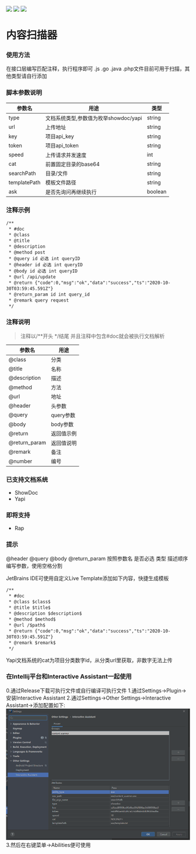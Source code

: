 ![](https://img.shields.io/github/stars/milkomeda-org/doc-scanner)
![](https://img.shields.io/github/issues/milkomeda-org/doc-scanner)
![](https://img.shields.io/github/license/milkomeda-org/doc-scanner)
# 内容扫描器
### 使用方法
在接口层编写匹配注释，执行程序即可
.js .go .java .php文件目前可用于扫描，其他类型请自行添加

### 脚本参数说明
| 参数名 | 用途     | 类型
|--------|----------|----------|
|type| 文档系统类型,参数值为枚举showdoc/yapi|string
|url| 上传地址|string
|key| 项目api_key|string
|token| 项目api_token|string
|speed| 上传请求并发速度|int
|cat| 前置固定目录的base64|string
|searchPath | 目录/文件|string
|templatePath| 模板文件路径|string
|ask| 是否先询问再继续执行|boolean

### 注释示例
```
/**
 * #doc
 * @class
 * @title
 * @description
 * @method post
 * @query id 必选 int queryID
 * @header id 必选 int queryID
 * @body id 必选 int queryID
 * @url /api/update
 * @return {"code":0,"msg":"ok","data":"success","ts":"2020-10-30T03:59:45.591Z"}
 * @return_param id int query_id
 * @remark query request
 */
```

### 注释说明
> 注释以/**开头 */结尾 并且注释中包含#doc就会被执行文档解析

| 参数名 | 用途     |
|--------|----------|
|@class| 分类
|@title| 名称
|@description| 描述
|@method| 方法
|@url| 地址
|@header| 头参数
|@query| query参数
|@body| body参数
|@return| 返回值示例
|@return_param| 返回值说明
|@remark| 备注
|@number| 编号

### 已支持文档系统
- ShowDoc
- Yapi

### 即将支持
- Rap


### 提示
@header @query @body @return_param 按照参数名 是否必选 类型 描述顺序编写参数，使用空格分割

JetBrains IDE可使用自定义Live Template添加如下内容，快捷生成模板
```
/**
 * #doc
 * @class $class$
 * @title $title$
 * @description $description$
 * @method $method$
 * @url /$path$
 * @return {"code":0,"msg":"ok","data":"success","ts":"2020-10-30T03:59:45.591Z"}
 * @remark $remark$
 */
```

Yapi文档系统的cat为项目分类数字id，从分类url里获取，非数字无法上传


### 在Intellij平台和Interactive Assistant一起使用
0.通过Release下载可执行文件或自行编译可执行文件
1.通过Settings->Plugin->安装Interactive Assistant
2.通过Settings->Other Settings->Interactive Assistant->添加配置如下:
![img.png](img.png)
3.然后在右键菜单->Abilities便可使用

